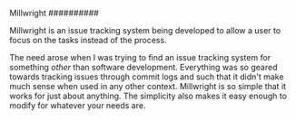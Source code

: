 Millwright
##########

Millwright is an issue tracking system being developed to allow a user to focus on the tasks instead of the process.

The need arose when I was trying to find an issue tracking system for something *other* than software development. Everything was so geared towards tracking issues through commit logs and such that it didn't make much sense when used in any other context. Millwright is so simple that it works for just about anything. The simplicity also makes it easy enough to modify for whatever your needs are.
